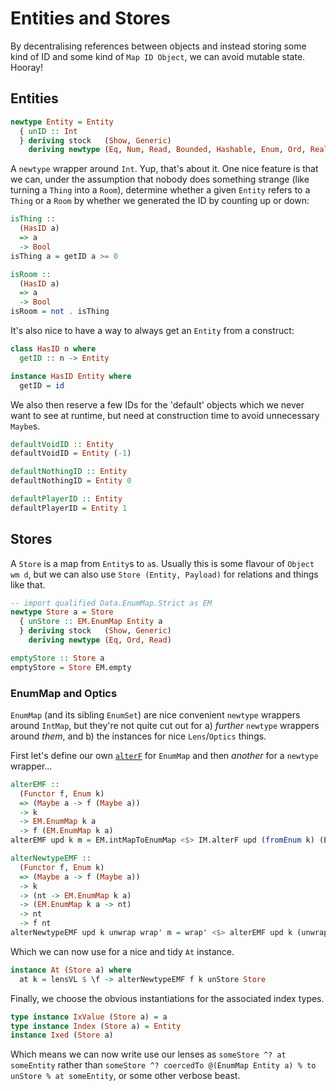 # Entities and Stores

By decentralising references between objects and instead storing some kind of ID and some kind of `Map ID Object`, we can avoid mutable state. Hooray!
## Entities

```haskell id=entity-def
newtype Entity = Entity
  { unID :: Int
  } deriving stock   (Show, Generic)
    deriving newtype (Eq, Num, Read, Bounded, Hashable, Enum, Ord, Real, Integral)
```

A `newtype` wrapper around  `Int`. Yup, that's about it. One nice feature is that we can, under the assumption
that nobody does something strange (like turning a `Thing` into a `Room`), determine whether a given `Entity` 
refers to a `Thing` or a `Room` by whether we generated the ID by counting up or down:

```haskell id=thing-or-room
isThing ::
  (HasID a)
  => a
  -> Bool
isThing a = getID a >= 0

isRoom ::
  (HasID a)
  => a
  -> Bool
isRoom = not . isThing
```

It's also nice to have a way to always get an `Entity` from a construct:

```haskell id=has-id
class HasID n where
  getID :: n -> Entity

instance HasID Entity where
  getID = id
```

We also then reserve a few IDs for the 'default' objects which we never want to see at runtime, but need at construction time to avoid unnecessary `Maybe`s.

```haskell id=base-ids
defaultVoidID :: Entity
defaultVoidID = Entity (-1)

defaultNothingID :: Entity
defaultNothingID = Entity 0

defaultPlayerID :: Entity
defaultPlayerID = Entity 1
```
## Stores

A `Store` is a map from `Entity`s to `a`s. Usually this is some flavour of `Object wm d`, but we can also use
`Store (Entity, Payload)` for relations and things like that.

```haskell id=store-def
-- import qualified Data.EnumMap.Strict as EM
newtype Store a = Store
  { unStore :: EM.EnumMap Entity a
  } deriving stock   (Show, Generic)
    deriving newtype (Eq, Ord, Read)

emptyStore :: Store a
emptyStore = Store EM.empty
```

### EnumMap and Optics
`EnumMap` (and its sibling `EnumSet`) are nice convenient `newtype` wrappers around `IntMap`, but they're not
quite cut out for a) *further* `newtype` wrappers around *them*, and b) the instances for nice `Lens`/`Optics` things.

First let's define our own [`alterF`](https://hackage.haskell.org/package/containers-0.6.5.1/docs/Data-Map-Strict.html#v:alterF) for `EnumMap` and then *another* for a `newtype` wrapper...

```haskell id=alter-store
alterEMF :: 
  (Functor f, Enum k)
  => (Maybe a -> f (Maybe a))
  -> k
  -> EM.EnumMap k a 
  -> f (EM.EnumMap k a)
alterEMF upd k m = EM.intMapToEnumMap <$> IM.alterF upd (fromEnum k) (EM.enumMapToIntMap m)

alterNewtypeEMF :: 
  (Functor f, Enum k)
  => (Maybe a -> f (Maybe a))
  -> k
  -> (nt -> EM.EnumMap k a)
  -> (EM.EnumMap k a -> nt)
  -> nt
  -> f nt
alterNewtypeEMF upd k unwrap wrap' m = wrap' <$> alterEMF upd k (unwrap m)
```

Which we can now use for a nice and tidy `At` instance.

```haskell id=store-at
instance At (Store a) where
  at k = lensVL $ \f -> alterNewtypeEMF f k unStore Store
```

Finally, we choose the obvious instantiations for the associated index types.

```haskell id=store-instances
type instance IxValue (Store a) = a
type instance Index (Store a) = Entity
instance Ixed (Store a)
```

Which means we can now write use our lenses as `someStore ^? at someEntity` rather than `someStore ^? coercedTo @(EnumMap Entity a) % to unStore % at someEntity`, or some other verbose beast.
